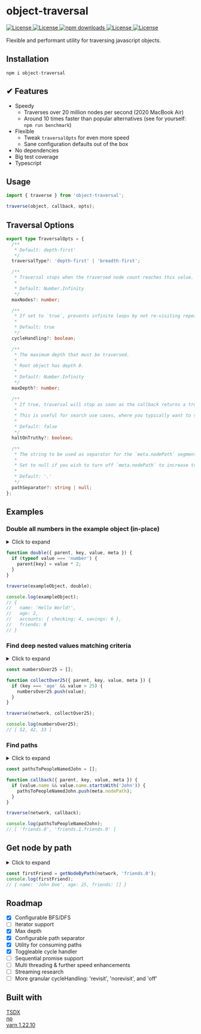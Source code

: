 # object-traversal

<div>

<a href="https://github.com/DevimalPlanet/object-traversal/actions/workflows/tests.yml">
  <img src="https://github.com/DevimalPlanet/object-traversal/actions/workflows/tests.yml/badge.svg" alt="License" />
</a>

<a href="https://codecov.io/gh/DevimalPlanet/object-traversal/branch/main/graph/badge.svg?token=JJOGZJEZBO">
  <img src="https://codecov.io/gh/DevimalPlanet/object-traversal/branch/main/graph/badge.svg?token=JJOGZJEZBO" alt="License" />
</a>

<a href="https://www.npmjs.com/package/object-traversal">
<img src="https://img.shields.io/npm/dm/object-traversal.svg" alt="npm downloads" />
</a>

<a href="https://github.com/DevimalPlanet/object-traversal/blob/master/package.json">
  <img src="https://img.shields.io/badge/dependencies-0-brightgreen" alt="License" />
</a>

<a href="https://github.com/DevimalPlanet/object-traversal/blob/master/LICENSE">
  <img src="https://img.shields.io/github/license/DevimalPlanet/object-traversal.svg" alt="License" />
</a>

</div>

<br />

<div>
Flexible and performant utility for traversing javascript objects.
</div>

## Installation

    npm i object-traversal

## ✔ Features

- Speedy
  - Traverses over 20 million nodes per second (2020 MacBook Air)
  - Around 10 times faster than popular alternatives (see for yourself: `npm run benchmark`)
- Flexible
  - Tweak `traversalOpts` for even more speed
  - Sane configuration defaults out of the box
- No dependencies
- Big test coverage
- Typescript

## Usage

```javascript
import { traverse } from 'object-traversal';

traverse(object, callback, opts);
```

## Traversal Options

```typescript
export type TraversalOpts = {
  /**
   * Default: depth-first'
   */
  traversalType?: 'depth-first' | 'breadth-first';

  /**
   * Traversal stops when the traversed node count reaches this value.
   *
   * Default: Number.Infinity
   */
  maxNodes?: number;

  /**
   * If set to `true`, prevents infinite loops by not re-visiting repeated nodes.
   *
   * Default: true
   */
  cycleHandling?: boolean;

  /**
   * The maximum depth that must be traversed.
   *
   * Root object has depth 0.
   *
   * Default: Number.Infinity
   */
  maxDepth?: number;

  /**
   * If true, traversal will stop as soon as the callback returns a truthy value.
   *
   * This is useful for search use cases, where you typically want to skip traversing the remaining nodes once the target is found.
   *
   * Default: false
   */
  haltOnTruthy?: boolean;

  /**
   * The string to be used as separator for the `meta.nodePath` segments.
   *
   * Set to null if you wish to turn off `meta.nodePath` to increase traversal speed.
   *
   * Default: '.'
   */
  pathSeparator?: string | null;
};
```

## Examples

### Double all numbers in the example object (in-place)

<details>
  <summary>Click to expand</summary>

```javascript
exampleObject = {
  name: 'Hello World!',
  age: 1,
  accounts: 2,
  friends: 3,
};
```

</details>

```javascript
function double({ parent, key, value, meta }) {
  if (typeof value === 'number') {
    parent[key] = value * 2;
  }
}

traverse(exampleObject, double);

console.log(exampleObject);
// {
//   name: 'Hello World!',
//   age: 2,
//   accounts: { checking: 4, savings: 6 },
//   friends: 8
// }
```

### Find deep nested values matching criteria

<details>
  <summary>Click to expand</summary>

```javascript
network = {
  name: 'Person1',
  age: 52,
  friends: [
    {
      name: 'Person2',
      age: 25,
      friends: [],
    },
    {
      name: 'Person3',
      age: 42,
      friends: [
        {
          name: 'Person4',
          age: 18,
          friends: [
            {
              name: 'Person5',
              age: 33,
              friends: [],
            },
          ],
        },
      ],
    },
  ],
};
```

</details>

```javascript
const numbersOver25 = [];

function collectOver25({ parent, key, value, meta }) {
  if (key === 'age' && value > 25) {
    numbersOver25.push(value);
  }
}

traverse(network, collectOver25);

console.log(numbersOver25);
// [ 52, 42, 33 ]
```

### Find paths

<details>
  <summary>Click to expand</summary>

```javascript
network = {
  name: 'Alice Doe',
  age: 52,
  friends: [
    {
      name: 'John Doe',
      age: 25,
      friends: [],
    },
    {
      name: 'Bob Doe',
      age: 42,
      friends: [
        {
          name: 'John Smith',
          age: 18,
          friends: [
            {
              name: 'Charlie Doe',
              age: 33,
              friends: [],
            },
          ],
        },
      ],
    },
  ],
};
```

</details>

```javascript
const pathsToPeopleNamedJohn = [];

function callback({ parent, key, value, meta }) {
  if (value.name && value.name.startsWith('John')) {
    pathsToPeopleNamedJohn.push(meta.nodePath);
  }
}

traverse(network, callback);

console.log(pathsToPeopleNamedJohn);
// [ 'friends.0', 'friends.1.friends.0' ]
```

## Get node by path

<details>
  <summary>Click to expand</summary>

```javascript
network = {
  name: 'Alice Doe',
  age: 52,
  friends: [
    {
      name: 'John Doe',
      age: 25,
      friends: [],
    },
    {
      name: 'Bob Doe',
      age: 42,
      friends: [
        {
          name: 'John Smith',
          age: 18,
          friends: [
            {
              name: 'Charlie Doe',
              age: 33,
              friends: [],
            },
          ],
        },
      ],
    },
  ],
};
```

</details>

```javascript
const firstFriend = getNodeByPath(network, 'friends.0');
console.log(firstFriend);
// { name: 'John Doe', age: 25, friends: [] }
```

## Roadmap

- [x] Configurable BFS/DFS
- [ ] Iterator support
- [x] Max depth
- [x] Configurable path separator
- [x] Utility for consuming paths
- [x] Toggleable cycle handler
- [ ] Sequential promise support
- [ ] Multi threading & further speed enhancements
- [ ] Streaming research
- [ ] More granular cycleHandling: 'revisit', 'norevisit', and 'off'

## Built with

[TSDX](https://github.com/formium/tsdx)<br>
[np](https://github.com/sindresorhus/np)<br>
[yarn 1.22.10](https://yarnpkg.com/)
